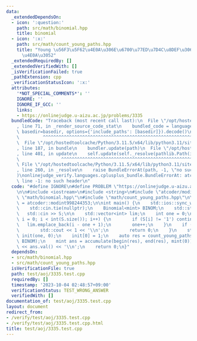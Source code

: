 ```yaml
---
data:
  _extendedDependsOn:
  - icon: ':question:'
    path: src/math/binomial.hpp
    title: binomial
  - icon: ':x:'
    path: src/math/count_young_paths.hpp
    title: "Young \u56F3\u5F62\u4E0A\u306E\u6700\u77ED\u7D4C\u8DEF\u306E\u6570\u3048\
      \u4E0A\u3052"
  _extendedRequiredBy: []
  _extendedVerifiedWith: []
  _isVerificationFailed: true
  _pathExtension: cpp
  _verificationStatusIcon: ':x:'
  attributes:
    '*NOT_SPECIAL_COMMENTS*': ''
    IGNORE: ''
    IGNORE_IF_GCC: ''
    links:
    - https://onlinejudge.u-aizu.ac.jp/problems/3335
  bundledCode: "Traceback (most recent call last):\n  File \"/opt/hostedtoolcache/Python/3.11.5/x64/lib/python3.11/site-packages/onlinejudge_verify/documentation/build.py\"\
    , line 71, in _render_source_code_stat\n    bundled_code = language.bundle(stat.path,\
    \ basedir=basedir, options={'include_paths': [basedir]}).decode()\n          \
    \         ^^^^^^^^^^^^^^^^^^^^^^^^^^^^^^^^^^^^^^^^^^^^^^^^^^^^^^^^^^^^^^^^^^^^^^^^^^^^^^^^^\n\
    \  File \"/opt/hostedtoolcache/Python/3.11.5/x64/lib/python3.11/site-packages/onlinejudge_verify/languages/cplusplus.py\"\
    , line 187, in bundle\n    bundler.update(path)\n  File \"/opt/hostedtoolcache/Python/3.11.5/x64/lib/python3.11/site-packages/onlinejudge_verify/languages/cplusplus_bundle.py\"\
    , line 401, in update\n    self.update(self._resolve(pathlib.Path(included), included_from=path))\n\
    \                ^^^^^^^^^^^^^^^^^^^^^^^^^^^^^^^^^^^^^^^^^^^^^^^^^^^^^^^^^\n \
    \ File \"/opt/hostedtoolcache/Python/3.11.5/x64/lib/python3.11/site-packages/onlinejudge_verify/languages/cplusplus_bundle.py\"\
    , line 260, in _resolve\n    raise BundleErrorAt(path, -1, \"no such header\"\
    )\nonlinejudge_verify.languages.cplusplus_bundle.BundleErrorAt: atcoder/modint:\
    \ line -1: no such header\n"
  code: "#define IGNORE\n#define PROBLEM \"https://onlinejudge.u-aizu.ac.jp/problems/3335\"\
    \n\n#include <iostream>\n#include <string>\n#include \"atcoder/modint\"\n#include\
    \ \"math/binomial.hpp\"\n#include \"math/count_young_paths.hpp\"\n\nusing mint\
    \ = atcoder::modint998244353;\n\nint main() {\n    std::ios::sync_with_stdio(false);\n\
    \    std::cin.tie(nullptr);\n    Binomial<mint> BINOM;\n    std::string S;\n \
    \   std::cin >> S;\n\n    std::vector<int> lim;\n    int one = 0;\n    for (int\
    \ i = 0; i < int(S.size()); i++) {\n        if (S[i] != '1') continue;\n     \
    \   lim.emplace_back(i - one + 1);\n        one++;\n    }\n    if (one == 0) {\n\
    \        std::cout << 1 << '\\n';\n        return 0;\n    }\n    std::vector<mint>\
    \ init(one, 0);\n    init[0] = 1;\n    auto res = count_young_paths(lim, init,\
    \ BINOM);\n    mint ans = accumulate(begin(res), end(res), mint(0));\n    std::cout\
    \ << ans.val() << '\\n';\n    return 0;\n}"
  dependsOn:
  - src/math/binomial.hpp
  - src/math/count_young_paths.hpp
  isVerificationFile: true
  path: test/aoj/3335.test.cpp
  requiredBy: []
  timestamp: '2023-10-04 02:48:57+09:00'
  verificationStatus: TEST_WRONG_ANSWER
  verifiedWith: []
documentation_of: test/aoj/3335.test.cpp
layout: document
redirect_from:
- /verify/test/aoj/3335.test.cpp
- /verify/test/aoj/3335.test.cpp.html
title: test/aoj/3335.test.cpp
---
```

